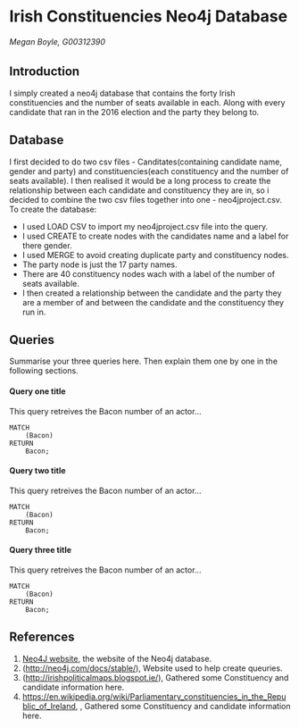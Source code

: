# Irish Constituencies Neo4j Database
###### Megan Boyle, G00312390

## Introduction
I simply created a neo4j database that contains the forty Irish constituencies and the number of seats available in each. Along with every candidate that ran in the 2016 election and the party they belong to.

## Database
I first decided to do two csv files - Canditates(containing candidate name, gender and party) and constituencies(each constituency and the number of seats available). I then realised it would be a long process to create the relationship between each candidate and constituency they are in, so i decided to combine the two csv files together into one - neo4jproject.csv. 
To create the database:
* I used LOAD CSV to import my neo4jproject.csv file into the query.
* I used CREATE to create nodes with the candidates name and a label for there gender.
* I used MERGE to avoid creating duplicate party and constituency nodes.
* The party node is just the 17 party names.
* There are 40 constituency nodes wach with a label of the number of seats available.
* I then created a relationship between the candidate and the party they are a member of and between the candidate and the constituency they run in. 


## Queries
Summarise your three queries here.
Then explain them one by one in the following sections.

#### Query one title
This query retreives the Bacon number of an actor...
```cypher
MATCH
	(Bacon)
RETURN
	Bacon;
```

#### Query two title
This query retreives the Bacon number of an actor...
```cypher
MATCH
	(Bacon)
RETURN
	Bacon;
```

#### Query three title
This query retreives the Bacon number of an actor...
```cypher
MATCH
	(Bacon)
RETURN
	Bacon;
```

## References
1. [Neo4J website](http://neo4j.com/), the website of the Neo4j database.
2. (http://neo4j.com/docs/stable/), Website used to help create queuries.
3. (http://irishpoliticalmaps.blogspot.ie/), Gathered some Constituency and candidate information here.
4. https://en.wikipedia.org/wiki/Parliamentary_constituencies_in_the_Republic_of_Ireland, , Gathered some Constituency and candidate information here.
